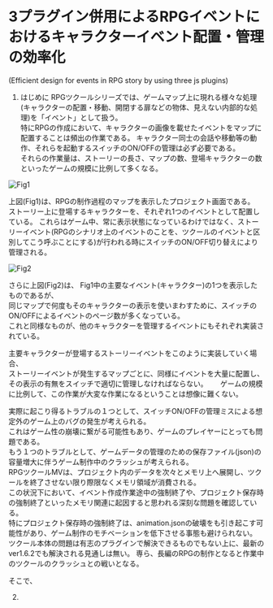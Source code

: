# 3プラグイン併用によるRPGイベントにおけるキャラクターイベント配置・管理の効率化
(Efficient design for events in RPG story by using three js plugins)

1. はじめに
RPGツクールシリーズでは、ゲームマップ上に現れる様々な処理(キャラクターの配置・移動、開閉する扉などの物体、見えない内部的な処理)を「イベント」として扱う。  
特にRPGの作成において、キャラクターの画像を載せたイベントをマップに配置することは頻出の作業である。
キャラクター同士の会話や移動等の動作、それらを起動するスイッチのON/OFFの管理は必ず必要である。  
それらの作業量は、ストーリーの長さ、マップの数、登場キャラクターの数といったゲームの規模に比例して多くなる。  

![Fig1](https://user-images.githubusercontent.com/64351233/80562186-ee03c600-8a21-11ea-8873-32777155dcb8.png)

上図(Fig1)は、RPGの制作過程のマップを表示したプロジェクト画面である。  
ストーリー上に登場するキャラクターを、それぞれ1つのイベントとして配置している。
これらはゲーム中、常に表示状態になっているわけではなく、ストーリーイベント(RPGのシナリオ上のイベントのことを、ツクールのイベントと区別してこう呼ぶことにする)が行われる時にスイッチのON/OFF切り替えにより管理される。  


![Fig2](https://user-images.githubusercontent.com/64351233/80562182-eba16c00-8a21-11ea-9fcf-2b975ff9be5e.png)

さらに上図(Fig2)は、 Fig1中の主要なイベント(キャラクター)の1つを表示したものであるが、  
同じマップで何度もそのキャラクターの表示を使いまわすために、スイッチのON/OFFによるイベントのページ数が多くなっている。  
これと同様なものが、他のキャラクターを管理するイベントにもそれぞれ実装されている。  
  
主要キャラクターが登場するストーリーイベントをこのように実装していく場合、  
ストーリーイベントが発生するマップごとに、同様にイベントを大量に配置し、その表示の有無をスイッチで適切に管理しなければならない。　　
ゲームの規模に比例して、この作業が大変な作業になるということは想像に難くない。  

実際に起こり得るトラブルの１つとして、スイッチON/OFFの管理ミスによる想定外のゲーム上のバグの発生が考えられる。  
これはゲーム性の崩壊に繋がる可能性もあり、ゲームのプレイヤーにとっても問題である。  
もう１つのトラブルとして、ゲームデータの管理のための保存ファイル(json)の容量増大に伴うゲーム制作中のクラッシュが考えられる。  
RPGツクールMVは、プロジェクト内のデータを次々とメモリ上へ展開し、ツクールを終了させない限り際限なくメモリ領域が消費される。  
この状況下において、イベント作成作業途中の強制終了や、プロジェクト保存時の強制終了といったメモリ関連に起因すると思われる深刻な問題を確認している。  
特にプロジェクト保存時の強制終了は、animation.jsonの破壊をも引き起こす可能性があり、ゲーム制作のモチベーションを低下させる事態も避けられない。  
ツクール本体の問題は有志のプラグインで解決できるものでもない上に、最新のver1.6.2でも解決される見通しは無い。 
専ら、長編のRPGの制作となると作業中のツクールのクラッシュとの戦いとなる。


そこで、




2.






